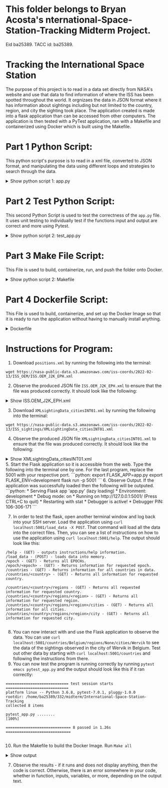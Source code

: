 # This folder belongs to Bryan Acosta's nternational-Space-Station-Tracking Midterm Project.
Eid ba25389. TACC id: ba25389.

# Tracking the International Space Station
The purpose of this project is to read in a data set directly from NASA's website and use that data to find information of where the ISS has been spotted throughout the world. It orgnizaes the data in JSON format where it has information about sightings including but not limited to the country, region, and city the sighting took place. The application created is made into a flask application than can be accessed from other computers. The application is then tested with a PyTest application, ran with a Makefile and containerized using Docker which is built using the Makefile.

# Part 1 Python Script:
This python script's purpose is to read in a xml file, converted to JSON format, and manipulating the data using different loops and strategies to search through the data.

<details>
<summary>Show python script 1: app.py</summary>
Python

```python:
from flask import Flask
import xmltodict
import json
import logging
import sys
app = Flask(__name__)


@app.route('/load_data', methods = ['POST'])
def load_data_into_file():
    
    logging.info('Files have been loaded into the memory.\n')
    global positions 
    global sightings
    with open('positions.xml','r') as pos:
        positions = xmltodict.parse(pos.read())
    with open('cities.xml', 'r') as cities:
        sightings = xmltodict.parse(cities.read())

        return 'Data loading is complete.\n'

# All the GET Defintions

@app.route('/help', methods=['GET'])
def return_instructions():
    '''
    This Route returns all of the available commands and instructions on
    how to use them.
    '''
    logging.info("Instructions on requesting data printed below.")
    output = "/help - (GET) - outputs instructions/help information."
    output = output + "\n/load_data - (POST) - loads data into memory. "
    output = output + "\n/epoch - (GET) - Returns all EPOCHs. "
    output = output + "\n/epoch/<epoch> - (GET) - Returns information for requested epoch. " 
    output = output + "\n/countries - (GET) - Returns information for all countries in data. "
    output = output + "\n/countries/<country> - (GET) - Returns all information for requested country. "
    output = output + "\n/countries/<country>/regions - (GET) - Returns all requested information for requested country."
    output = output + "\n/countries/<country>/regions/<region> - (GET) - Returns all information for requested region. "
    output = output + "\n/countries/<country>/regions/<region>/cities - (GET) - Returns all information for all cities."
    output = output + "\n/countries/<country>/regions/<region>/city - (GET) - Returns all information for requested city. "

    return output

@app.route('/epoch', methods=['GET'])
def return_epoch():
    """
    This route grabs all of the epochs and makes it a list.
    Return: it returns the list of epochs
    """
    output = "\n"
    logging.info("Looking for all of the Epoch Positions\n")
    global epoch_length
    global epoch_list #also output
    global epoch_data
    epoch_list = ""
    epoch_data = positions['ndm']['oem']['body']['segment']['data']['stateVector']
    epoch_length = len(epoch_data)
    for i in range(epoch_length):
        epoch_list = epoch_list + epoch_data[i]['EPOCH'] + '\n'

    return epoch_list

@app.route('/epoch/<epoch>', methods=['GET'])
def return_specific_epoch(epoch: str):
    """
    Input: This route reads in an input indicating which epoch's information is requested
    The route loops through the list of epochs and returns the data for the requested epoch. 
    Output: The route outputs the requested epoch's information in the form of a JSON
    """
    logging.info("Looking for requested epoch")
    epoch_data = positions['ndm']['oem']['body']['segment']['data']['stateVector']
    output_list = []
    for pos in range(len(epoch_data)):
        current_epoch = epoch_data[pos]['EPOCH']
        if epoch == current_epoch:
            specific_epoch_data = epoch_data[pos]
            output_list.append(specific_epoch_data)
    
    return json.dumps(output_list, indent=2)
                 
@app.route('/countries', methods=['GET'])
def return_all_countries():
    """
    This route loops through all of the data and returns the countries that are included with data in a list. 
    The route outputs the list of countries in the data
    """
    logging.info("Looking for all countries")
    global sighting_data
    global sighting_list
    global sighting_n
    global country_list
    country_list = ""
    sighting_data = sightings['visible_passes']['visible_pass']
    sighting_n = len(sighting_data)
    for country in range(sighting_n):
        current_country = sighting_data[country]['country']
        if current_country not in country_list:
            country_list = country_list + current_country + '\n'
        
    return country_list  
@app.route('/countries/<country>', methods=['GET'])
def return_specific_country(country: str):
    """
    Input: this route inputs a string for a requested country from the outputed list from the /countries route
    
    the route iterates through the data and compiles all the data that goes through the requested country and puts it into a JSON formatted list
    output: the route outputs JSON formatted data for all the positons above the requested country.
    """
    logging.info("Looking for requested country")
    sighting_data = sightings['visible_passes']['visible_pass']
    #needed_index = sighting_data.index(country)
    needed_data = ['region', 'city', 'spacecraft', 'sighting_date','duration_minutes','max_elevation','enters','exits','utc_offset','utc_time', 'utc_date']
    output_list = []
    for sighting in range(len(sighting_data)):
        current_country = sighting_data[sighting]['country']
        if country == current_country:
            country_data = sighting_data[sighting]
            output_list.append(country_data)

    return json.dumps(output_list, indent  = 2)

        
@app.route('/countries/<country>/regions', methods=['GET'])
def return_regions(country: str):
    """
    input: the route requests a specific country so that it can get the data from that coutnry.
    the route iterates through the outputted json formatted data from the previous route to find all data positioned over a specific region.
    output: it returns a string list of all of the regions
    """
    logging.info("looking for list of all regions")
    regions_list = ""
    output_list = []
    sighting_data = sightings['visible_passes']['visible_pass']
    for sighting in range(len(sighting_data)):
        current_country = sighting_data[sighting]['country']
        if current_country == country:
            country_data = sighting_data[sighting]
            output_list.append(country_data)
    #output_json = json.dumps(output_list, indent  = 2)
    for sighting in range(len(output_list)):
        current_region = output_list[sighting]['region']
        if current_region not in regions_list:
            regions_list = regions_list + current_region + '\n'
    return regions_list

@app.route('/countries/<country>/regions/<region>', methods=['GET'])
def return_a_region(country: str, region: str):
    """
    Input: the route requests an input for a country and region to specify which country and region you want to search for data
    the route iterates through the data and compiles all of the data from the requested region into a JSON format.
    output: this outputs all of the positions that are within the requested country and requested region.
    """
    logging.info("Currently looking for data within requested region")
    output_list = []
    region_data = []
    sighting_data = sightings['visible_passes']['visible_pass']
    for sighting in range(len(sighting_data)):
        current_country = sighting_data[sighting]['country']
        if current_country == country:
            country_data = sighting_data[sighting]
            output_list.append(country_data)
    for sighting in range(len(output_list)):
        
        if region == output_list[sighting]['region']:
            region_data.append(output_list[sighting])

    return json.dumps(region_data, indent=2)

@app.route('/countries/<country>/regions/<region>/cities', methods=['GET'])
def return_cities(country: str, region: str):
    """
    Input: the route requests an input for a country and region to specify which country and region you want to search for data
    the route iterates through the data for the requested country and region to compile a list of all the cities in the data. The list is inputted into a string.
    Output: The route outputs the string, a list of all the cities in the requested data.
    """
    logging.info("Currently looking for list of cities")
    output_list = []
    region_data = []    
    sighting_data = sightings['visible_passes']['visible_pass']
    for sighting in range(len(sighting_data)):
        current_country = sighting_data[sighting]['country']
        if current_country == country:
            country_data = sighting_data[sighting]
            output_list.append(country_data)
    for sighting in range(len(output_list)):
        if region == output_list[sighting]['region']:
            region_data.append(output_list[sighting])
            
    city_list = ""
    for data in range(len(region_data)):
        current_city = region_data[data]['city']
        if current_city not in city_list:
            city_list = city_list + current_city+ '\n'

    return city_list
@app.route('/countries/<country>/regions/<region>/cities/<city>', methods=['GET'\
])
def return_a_city(country: str, region: str,city: str):
    """
    input: the route requests a country, region, and city where the user wants to grab the data from. They are all strings.
    The route iterates through the list of data that pertains to the requested city and compiles it onto a JSON formatted list.
    output: The route outputs a JSON formatted compilation of data within a city.
    """
    logging.info("Currently looking for specific city")
    output_list = []
    region_data = []
    city_data = []
    sighting_data = sightings['visible_passes']['visible_pass']
    for sighting in range(len(sighting_data)):
        current_country = sighting_data[sighting]['country']
        if current_country == country:
            country_data = sighting_data[sighting]
            output_list.append(country_data)
    for sighting in range(len(output_list)):
        if region == output_list[sighting]['region']:
            region_data.append(output_list[sighting])
    for sighting in range(len(region_data)):
        if city == region_data[sighting]['city']:
            city_data.append(region_data[sighting])

    return json.dumps(city_data,indent=2)

if __name__ == '__main__':
    app.run(debug=True, host='0.0.0.0')

    
```
</details>

# Part 2 Test Python Script:
This second Python Script is used to test the correctness of the `app.py` file. It uses unit testing to individually test if the functions input and output are correct and more using Pytest.

<details>
<summary>Show python script 2: test_app.py </summary>
Python

```python:
	
import pytest
from app import *


load_data_into_file()
def return_instructions():
    assert isinstance(return_instructions(),str)==True

def test_return_epoch():
    assert isinstance(return_epoch(),str)==True

def test_return_specific_epoc():
    assert isinstance(return_specific_epoch('2022-057T11:48:56.869Z'),dict)!=True

def test_return_all_countries():
    assert isinstance(return_all_countries(),str)==True

def test_return_specific_country():
    assert isinstance(return_specific_country('Belgium'),dict)!=True

def test_return_regions():
    assert isinstance(return_regions('Belgium'),str)==True

def test_return_a_region():
    assert isinstance(return_a_region('Belgium', 'None'),dict)!=True
def test_return_cities():
    assert isinstance(return_cities('Belgium','None'),str)==True
def test_return_a_city():
    assert isinstance(return_a_city('Belgium','None','Wervik'),dict)!=True

```
</details>

# Part 3 Make File Script:
This File is used to build, containerize, run, and push the folder onto Docker. 

<details>
<summary>Show python script 2: Makefile </summary>
Python

```python:
all: build run push

images:
	docker images | grep bryan4027
ps:
	docker ps -a | grep bryan4027
build:
	docker build -t bryan4027/iss_tracking10:1.3 .
run:
	docker run --name "iss_tracking10" -it -p 5001:5000 bryan4027/iss_tracking10:1.3
push:
	docker push bryan4027/iss_tracking0:1.3	  
    
```
</details>

# Part 4 Dockerfile Script:
This File is used to build, containerize, and set up the Docker Image so that it is ready to run the application without having to manually install anything.

<details>
<summary>Dockerfile </summary>
Python

```python:
FROM centos:7.9.2009

RUN yum update -y && yum install -y python3
RUN pip3 install pytest==7.0.0
RUN pip3 install --user xmltodict
RUN mkdir /code
RUN pip3 install flask

COPY app.py /code/app.py
COPY pytest_app.py /code/pytest_app.py
COPY cities.xml /code/cities.xml
COPY positions.xml /code/positions.xml
COPY . /app

RUN chmod +rx /code/app.py
RUN chmod +rx /code/pytest_app.py

ENV PATH "/code:$PATH"
    
```
</details>
    
# Instructions for Program: 
1. Download `positions.xml` by running the following into the terminal:
```python:
wget https://nasa-public-data.s3.amazonaws.com/iss-coords/2022-02-13/ISS_OEM/ISS.OEM_J2K_EPH.xml
```
2. Observe the produced JSON file `ISS.OEM_J2K_EPH.xml` to ensure that the file was produced correctly. It should look like the following:
<details>
<summary>Show ISS.OEM_J2K_EPH.xml </summary>
Python

```python:
{
{
   "oem": {
      "@id": "CCSDS_OEM_VERS",
      "@version": "2.0",
      "header": {
         "CREATION_DATE": "2022-042T18:53:27.821Z",
         "ORIGINATOR": "JSC"
      },
      "body": {
         "segment": {
            "metadata": {
               "OBJECT_NAME": "ISS",
               "OBJECT_ID": "1998-067-A",
               "CENTER_NAME": "EARTH",
               "REF_FRAME": "EME2000",
               "TIME_SYSTEM": "UTC",
               "START_TIME": "2022-042T12:00:00.000Z",
               "STOP_TIME": "2022-057T12:00:00.000Z"
            },
            "data": {
               "COMMENT": [
                  "Units are in kg and m^2",
                  "MASS=445386.00",
                  "DRAG_AREA=1439.70",
                  "DRAG_COEFF=3.40",
                  "SOLAR_RAD_AREA=0.00",
                  "SOLAR_RAD_COEFF=0.00",
                  "Orbits start at the ascending node epoch",
                  "ISS first asc. node: EPOCH = 2022-02-11T12:08:41.500 $ ORBIT = 568 $ LAN(DEG) = -84.71503",
                  "ISS last asc. node : EPOCH = 2022-02-26T11:10:09.027 $ ORBIT = 800 $ LAN(DEG) = -158.91754",
                  "Begin sequence of events",
                  "TRAJECTORY EVENT SUMMARY:",
                  [],
                  "|       EVENT        |       TIG        | ORB |   DV    |   HA    |   HP    |",
                  "|                    |       GMT        |     |   M/S   |   KM    |   KM    |",
                  "|                    |                  |     |  (F/S)  |  (NM)   |  (NM)   |",
                  "=============================================================================",
                  "80P Launch            046:04:25:40.000             0.0     426.3     408.0",
                  "(0.0)   (230.2)   (220.3)",
                  [],
                  "80P Arrivals          048:07:06:29.000             0.0     425.6     408.2",
                  "(0.0)   (229.8)   (220.4)",
                  [],
                  "NG-17 Launch          050:17:39:59.000             0.0     425.4     408.4",
                  "(0.0)   (229.7)   (220.5)",
                  [],
                  "NG-17 Arrival         052:09:35:00.000             0.0     424.8     408.6",
                  "(0.0)   (229.4)   (220.6)",
                  [],
                  "GMT057 Reboost        057:01:37:00.000             0.4     423.8     409.1",
                  "(1.3)   (228.8)   (220.9)",
                  [],
                  "=============================================================================",
                  "End sequence of events"
               ],
               "stateVector": [
                  {
                     "EPOCH": "2022-042T12:00:00.000Z",
                     "X": {
                        "@units": "km",
                        "#text": "-4945.2048874258298"
                     },
                     "Y": {
                        "@units": "km",
                        "#text": "-3625.9704508659102"
                     },
                     "Z": {
                        "@units": "km",
                        "#text": "-2944.7433487186099"
                     },
                     "X_DOT": {
                        "@units": "km/s",
                        "#text": "1.19203952554952"
                     },
                     "Y_DOT": {
                        "@units": "km/s",
                        "#text": "-5.67286420497775"
                     },
                     "Z_DOT": {
                        "@units": "km/s",
                        "#text": "4.99593211898374"
                     }
                  },
                  {
                     "EPOCH": "2022-042T12:04:00.000Z",
                     "X": {
                        "@units": "km",
                        "#text": "-4483.2181885642003"
                     },
                     "Y": {
                        "@units": "km",
                        "#text": "-4839.4374260438099"
                     },
                     "Z": {
                        "@units": "km",
                        "#text": "-1653.1850590663901"
                     },
                     "X_DOT": {
                        "@units": "km/s",
                        "#text": "2.63479158884966"
                     },
                     "Y_DOT": {
                        "@units": "km/s",
                        "#text": "-4.3774148889971602"
                     },
                     "Z_DOT": {
                        "@units": "km/s",
                        "#text": "5.7014974180323597"
                     }
                  },
```
</details>
    
3. Download `XMLsightingData_citiesINT01.xml` by running the following into the terminal:
```python:
wget https://nasa-public-data.s3.amazonaws.com/iss-coords/2022-02-13/ISS_sightings/XMLsightingData_citiesINT01.xml
```
4. Observe the produced JSON file `XMLsightingData_citiesINT01.xml` to ensure that the file was produced correctly. It should look like the following:
<details>
<summary>Show XMLsightingData_citiesINT01.xml </summary>
Python

```python:
{
{
    "country": "Belgium",
    "region": "None",
    "city": "Aalst",
    "spacecraft": "ISS",
    "sighting_date": "Thu Feb 17/07:07 AM",
    "duration_minutes": "1",
    "max_elevation": "10",
    "enters": "10 above SE",
    "exits": "10 above SE",
    "utc_offset": "1.0",
    "utc_time": "06:07",
    "utc_date": "Feb 17, 2022"
  },
  {
    "country": "Belgium",
    "region": "None",
    "city": "Aalst",
    "spacecraft": "ISS",
    "sighting_date": "Sat Feb 19/07:04 AM",
    "duration_minutes": "5",
    "max_elevation": "22",
    "enters": "10 above SSW",
    "exits": "10 above E",
    "utc_offset": "1.0",
    "utc_time": "06:04",
    "utc_date": "Feb 19, 2022"
  },
```
</details>
5.  Start the Flask application so it is accessible from the web. Type the following into the terminal one by one. For the last program, replace the 5001 with your respective port.
```python: 
export FLASK_APP=app.py
export FLASK_ENV=development
flask run -p 5001	
``` 
6. Observe Output. If the application was successfully loaded then the following will be outputed.
```python:
 * Serving Flask app 'app.py' (lazy loading)
 * Environment: development
 * Debug mode: on
 * Running on http://127.0.0.1:5001/ (Press CTRL+C to quit)
 * Restarting with stat
 * Debugger is active!
 * Debugger PIN: 106-306-171
```
    
7. In order to test the flask, open another terminal window and log back into your SSH server. Load the application using `curl localhost:5001/load_data -X POST`. That command will load all the data into the correct files. Then, you can see a list of instructions on how to use the application using `curl localhost:5001/help`. The output should look like this:
```python:
/help - (GET) - outputs instructions/help information.
/load_data - (POST) - loads data into memory.
/epoch - (GET) - Returns all EPOCHs.
/epoch/<epoch> - (GET) - Returns information for requested epoch.
/countries - (GET) - Returns information for all countries in data.
/countries/<country> - (GET) - Returns all information for requested country.

/countries/<country>/regions - (GET) - Returns all requested information for requested country.
/countries/<country>/regions/<region> - (GET) - Returns all information for requested region.
/countries/<country>/regions/<region>/cities - (GET) - Returns all information for all cities.
/countries/<country>/regions/<region>/city - (GET) - Returns all information for requested city.	
	
```	
8. You can now interact with and use the Flask application to observe the data. You can use `curl localhost:5001/countries/Belgium/regions/None/cities/Wervik` to see the data of the sightings observed in the city of Wervik in Belgium. Test out other data by starting with `curl localhost:5001/countries` and following the instructions from there.
9. You can now test the program is running correctly by running `pytest emacs pytest_app.py` and the output should look like this if it ran correctly:
```python:
============================ test session starts ============================
platform linux -- Python 3.6.8, pytest-7.0.1, pluggy-1.0.0
rootdir: /home/ba25389/332/midterm/International-Space-Station-Tracking
collected 8 items

pytest_app.py ........                                                [100%]

============================= 8 passed in 1.26s =============================
	
```
10. Run the Makefile to build the Docker Image. Run `Make all`
<details>
<summary>Show output </summary>
Python

```python:	 	
Sending build context to Docker daemon  5.352MB
Step 1/14 : FROM centos:7.9.2009
 ---> eeb6ee3f44bd
Step 2/14 : RUN yum update -y && yum install -y python3
 ---> Using cache
 ---> d605a0dae43f
Step 3/14 : RUN pip3 install pytest==7.0.0
 ---> Using cache
 ---> f4be093b12b2
Step 4/14 : RUN pip3 install --user xmltodict
 ---> Using cache
 ---> 34959355fb0b
Step 5/14 : RUN mkdir /code
 ---> Using cache
 ---> ea5ed6ac6547
Step 6/14 : RUN pip3 install flask
 ---> Using cache
 ---> 35feace33255
Step 7/14 : COPY app.py /code/app.py
 ---> Using cache
 ---> 62a624a13d4c
Step 8/14 : COPY pytest_app.py /code/pytest_app.py
 ---> 0316dfd3d98f
Step 9/14 : COPY cities.xml /code/cities.xml
 ---> 819d589968b7
Step 10/14 : COPY positions.xml /code/positions.xml
 ---> e151f2ebbe76
Step 11/14 : COPY . /app
 ---> d0bcba186a2e
Step 12/14 : RUN chmod +rx /code/app.py
 ---> Running in a69b09c4989b
Removing intermediate container a69b09c4989b
 ---> 693488abb066
Step 13/14 : RUN chmod +rx /code/pytest_app.py
 ---> Running in cce0b7ffc546
Removing intermediate container cce0b7ffc546
 ---> 5cb7aa2d2e18
Step 14/14 : ENV PATH "/code:$PATH"
 ---> Running in b88a4d3232ee
Removing intermediate container b88a4d3232ee
 ---> d939ea72f19d
Successfully built d939ea72f19d
Successfully tagged bryan4027/iss_tracking10:1.3
docker run --name "iss_tracking10" -it -p 5001:5000 bryan4027/iss_tracking10:1.3
```
</details>	

7. Observe the results - if it runs and does not display anything, then the code is correct. Otherwise, there is an error somewhere in your code, whether in function, inputs, variables, or more, depending on the output text.
